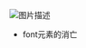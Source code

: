 
 ![图片描述](https://doc.shiyanlou.com/courses/3781/labs/2890713/uid1190679-20241008-1728387428898) 


- font元素的消亡